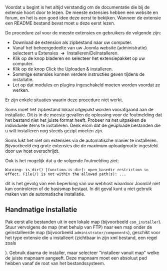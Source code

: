<!-- Filename: Installing_an_extension / Display title: Installeren van een extensie -->

Voordat u begint is het altijd verstandig om de documentatie die bij de
extensie hoort door te lezen. De meeste extensies hebben een website en
forum, en het is een goed idee deze eerst te bekijken. Wanneer de
extensie een README bestand bevat moet u deze eerst lezen.

De procedure zal voor de meeste extensies en gebruikers de volgende
zijn:

- Download de extension als zipbestand naar uw computer.
- Vanaf het beheergedeelte van uw Joomla website (administratie)
  selecteert u Extensies  **→**  Installeren/Deïnstalleren.
- Klik op de knop bladeren en selecteer het extensiepakket op uw
  computer.
- Klik op de knop Click the Uploaden & installeren.
- Sommige extensies kunnen verdere instructies geven tijdens de
  installatie.
- Let op dat modules en plugins ingeschakeld moeten worden voordat ze
  werken.

Er zijn enkele situaties waarin deze procedure niet werkt.

Soms moet het zipbestand lokaal uitgepakt worden voorafgaand aan de
installatie. Dit is in de meeste gevallen de oplossing voor de
foutmelding dat het bestand niet het juiste format heeft. Probeer na het
uitpakken de individuele items te installeren. Denk erom dat de
geüploade bestanden die u wilt installeren nog steeds gezipt moeten
zijn.

Soms lukt het niet om extensies via de automatische manier te
installeren. Bijvoorbeeld erg grote extensies die de maximum
uploadgrootte ingesteld door uw host overschrijdt.

Ook is het mogelijk dat u de volgende foutmelding ziet:

    Warning: is_dir() [function.is-dir]: open_basedir restriction in effect. File(/) is not within the allowed path(s): ...

dit is het gevolg van een beperking van uw webhost waardoor Joomla! niet
kan controleren of de basismap bestaat. In dit geval kunt u niet gebruik
maken van de automatische installatie.

## Handmatige installatie

Pak eerst alle bestanden uit in een lokale map (bijvoorbeeld
`com_installer`). Stuur vervolgens de map (met behulp van FTP) naar een
map onder de geïnstalleerde map (bijvoorbeeld
`administrator/components`), geschikt voor het type extensie die u
installeert (zichtbaar in zijn xml bestand, een regel zoals

). Gebruik daarna de installer, maar selecteer "installeer vanuit map"
welke de juiste mapnaam aangeeft. Deze mapnaam moet een absoluut pad
hebben vanaf de root van het bestandssysteem.
